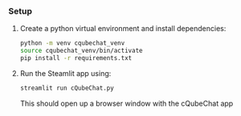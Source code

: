 ### Setup

1. Create a python virtual environment and install dependencies:
    ```bash
    python -m venv cqubechat_venv
    source cqubechat_venv/bin/activate
    pip install -r requirements.txt
    ```
2. Run the Steamlit app using:
    ```bash
    streamlit run cQubeChat.py
    ```

    This should open up a browser window with the cQubeChat app